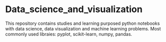 # Data_science_and_visualization
This repository contains studies and learning purposed python notebooks with data science, data visualization and machine learning problems. Most commonly used libraies: pyplot, scikit-learn, numpy, pandas.

